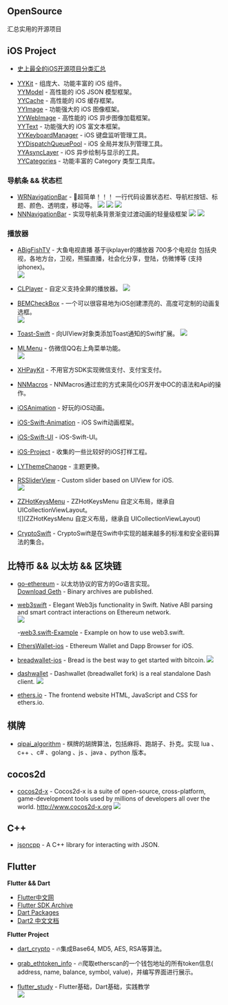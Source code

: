 ## OpenSource
汇总实用的开源项目

## iOS Project

- [史上最全的iOS开源项目分类汇总](http://blog.csdn.net/arodung/article/details/50846546)

- [YYKit](https://github.com/ibireme/YYKit) - 组庞大、功能丰富的 iOS 组件。<br>
  [YYModel](https://github.com/ibireme/YYModel) - 高性能的 iOS JSON 模型框架。<br>
  [YYCache](https://github.com/ibireme/YYCache) - 高性能的 iOS 缓存框架。<br>
  [YYImage](https://github.com/ibireme/YYImage)  - 功能强大的 iOS 图像框架。<br>
  [YYWebImage](https://github.com/ibireme/YYWebImage) - 高性能的 iOS 异步图像加载框架。<br>
  [YYText](https://github.com/ibireme/YYText) - 功能强大的 iOS 富文本框架。<br>
  [YYKeyboardManager](https://github.com/ibireme/YYKeyboardManager) - iOS 键盘监听管理工具。<br>
  [YYDispatchQueuePool](https://github.com/ibireme/YYDispatchQueuePool) - iOS 全局并发队列管理工具。<br>
  [YYAsyncLayer](https://github.com/ibireme/YYAsyncLayer) - iOS 异步绘制与显示的工具。<br>
  [YYCategories](https://github.com/ibireme/YYCategories) - 功能丰富的 Category 类型工具库。

### 导航条 && 状态栏
- [WRNavigationBar](https://github.com/wangrui460/WRNavigationBar) - 超简单！！！ 一行代码设置状态栏、导航栏按钮、标题、颜色、透明度，移动等。
  ![](https://raw.githubusercontent.com/wangrui460/WRNavigationBar_swift/master/screenshots/拉钩App首页.gif) ![](https://raw.githubusercontent.com/wangrui460/WRNavigationBar_swift/master/screenshots/新浪微博个人中心.gif) ![](https://github.com/wangrui460/WRNavigationBar_swift/raw/master/screenshots/蚂蚁森林.gif)
- [NNNavigationBar](https://github.com/amisare/NNNavigationBar) - 实现导航条背景渐变过渡动画的轻量级框架
  ![](https://raw.githubusercontent.com/amisare/Screenshots/master/NNNavigationBar/Screenshots_00.gif) ![](https://raw.githubusercontent.com/amisare/Screenshots/master/NNNavigationBar/Screenshots_01.gif)

### 播放器
- [ABigFishTV](https://github.com/clyhs/ABigFishTV) - 大鱼电视直播 基于ijkplayer的播放器 700多个电视台 包括央视，各地方台，卫视，熊猫直播，社会化分享，登陆，仿微博等 (支持iphonex)。<br>
  ![](https://github.com/clyhs/ABigFishTV/blob/master/images/ABigFishTV.gif)
- [CLPlayer](https://github.com/JmoVxia/CLPlayer) - 自定义支持全屏的播放器。
  ![](https://github.com/JmoVxia/CLPlayer/blob/master/效果图.gif)
  
- [BEMCheckBox](https://github.com/Boris-Em/BEMCheckBox) - 一个可以很容易地为iOS创建漂亮的、高度可定制的动画复选框。<br>
   ![](https://github.com/Boris-Em/BEMCheckBox/blob/master/.assets/BEMCheckBox.gif)

- [Toast-Swift](https://github.com/scalessec/Toast-Swift) - 向UIView对象类添加Toast通知的Swift扩展。
  ![](https://github.com/scalessec/Toast-Swift/blob/master/toast_swift_screenshot.jpg)

- [MLMenu](https://github.com/MrDML/MLMenu) - 仿微信QQ右上角菜单功能。<br>
  ![](https://github.com/MrDML/MLMenu/blob/master/MLMenuGif.gif)

- [XHPayKit](https://github.com/CoderZhuXH/XHPayKit) - 不用官方SDK实现微信支付、支付宝支付。

- [NNMacros](https://github.com/amisare/NNMacros) - NNMacros通过宏的方式来简化iOS开发中OC的语法和Api的操作。

- [iOSAnimation](https://github.com/BranPeng/iOSAnimation) - 好玩的iOS动画。

- [iOS-Swift-Animation](https://github.com/BranPeng/iOS-Swift-Animation) - iOS Swift动画框架。

- [iOS-Swift-UI](https://github.com/BranPeng/iOS-Swift-UI) - iOS-Swift-UI。

- [iOS-Project](https://github.com/BranPeng/iOS-Project) - 收集的一些比较好的iOS打样工程。

- [LYThemeChange](https://github.com/lanyasheng/LYThemeChange) - 主题更换。

- [RSSliderView](https://github.com/rsimenok/RSSliderView) - Custom slider based on UIView for iOS. <br>
  ![](https://camo.githubusercontent.com/7a7a899104ae97a30b0aae97bb2ce7d80a8a0f25/687474703a2f2f692e70696363792e696e666f2f69392f61666463643862353032396531663238623862643333663762643338323263312f313432343131383133392f31323632322f3738303432352f3132332e706e67)

- [ZZHotKeysMenu](https://github.com/zhouXiaoR/ZZHotKeysMenu) - ZZHotKeysMenu 自定义布局，继承自 UICollectionViewLayout。<br>
  ![](ZZHotKeysMenu 自定义布局，继承自 UICollectionViewLayout)

- [CryptoSwift](https://github.com/krzyzanowskim/CryptoSwift) - CryptoSwift是在Swift中实现的越来越多的标准和安全密码算法的集合。 



## 比特币 && 以太坊 && 区块链

- [go-ethereum](https://github.com/ethereum/go-ethereum)  - 以太坊协议的官方的Go语言实现。<br>
   [Download Geth](https://geth.ethereum.org/downloads/) - Binary archives are published.

- [web3swift](https://github.com/BANKEX/web3swift) - Elegant Web3js functionality in Swift. Native ABI parsing and smart contract interactions on Ethereum network. <br>
  ![](https://user-images.githubusercontent.com/3356474/34412791-5b58962c-ebf0-11e7-8460-5592b12e6e9d.png)
  
  -[web3.swift-Example](https://github.com/MercuryProtocol/web3.swift-Example) - Example on how to use web3.swift. 
  
- [EthersWallet-ios](https://github.com/ethers-io/EthersWallet-ios) - Ethereum Wallet and Dapp Browser for iOS.

- [breadwallet-ios](https://github.com/voisine/breadwallet-ios) - Bread is the best way to get started with bitcoin. 
  ![](https://github.com/voisine/breadwallet-ios/blob/2.0/images/screenshots.jpg)

- [dashwallet](https://github.com/QuantumExplorer/dashwallet) - Dashwallet (breadwallet fork) is a real standalone Dash client. 
   ![](https://github.com/QuantumExplorer/dashwallet/blob/master/images/screenshot2.jpg)

- [ethers.io](https://github.com/ethers-io/ethers.io) - The frontend website HTML, JavaScript and CSS for ethers.io. 

## 棋牌

- [qipai_algorithm](https://github.com/yuanfengyun/qipai_algorithm) - 棋牌的胡牌算法，包括麻将、跑胡子、扑克。实现 lua 、c++ 、c# 、golang 、js 、java 、python 版本。

## cocos2d

- [cocos2d-x](https://github.com/cocos2d/cocos2d-x) - Cocos2d-x is a suite of open-source, cross-platform, game-development tools used by millions of developers all over the world. http://www.cocos2d-x.org
  ![](https://github.com/cocos2d/cocos2d-x/blob/v3/docs/framework_architecture.jpg)

## C++

- [jsoncpp](https://github.com/open-source-parsers/jsoncpp) - A C++ library for interacting with JSON.

## Flutter

**Flutter && Dart** 

- [Flutter中文网](https://flutterchina.club) 
- [Flutter SDK Archive](https://flutter.io/sdk-archive/#macos) 
- [Dart Packages](https://pub.flutter-io.cn)
- [Dart2 中文文档](https://www.kancloud.cn/marswill/dark2_document/709087) 


**Flutter Project**

- [dart_crypto](https://github.com/dgynfi/dart_crypto) - 🔥集成Base64, MD5, AES, RSA等算法。

- [grab_ethtoken_info](https://github.com/dgynfi/grab_ethtoken_info) - 🔥爬取etherscan的一个钱包地址的所有token信息( address, name, balance, symbol, value)，并编写界面进行展示。

- [flutter_study](https://github.com/dgynfi/flutter_study) - Flutter基础，Dart基础，实践教学 <br>
  ![](https://raw.githubusercontent.com/luhenchang/IMAGE/master/img_bizhan/WeChat3d4501c5ea03165d48b5270ac7944463.png)
  
  

